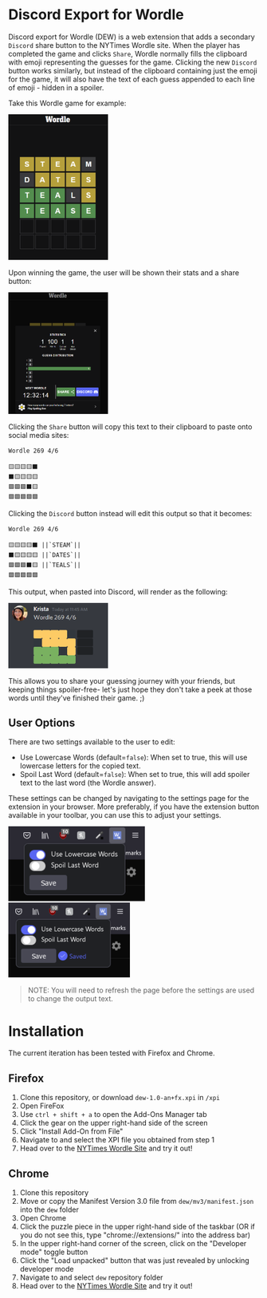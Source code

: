 # Discord Export for Wordle

Discord export for Wordle (DEW) is a web extension that adds a secondary `Discord` share button to the NYTimes Wordle site. When the player has completed the game and clicks `Share`, Wordle normally fills the clipboard with emoji representing the guesses for the game. Clicking the new `Discord` button works similarly, but instead of the clipboard containing just the emoji for the game, it will also have the text of each guess appended to each line of emoji - hidden in a spoiler.

Take this Wordle game for example:

<img src="img/game.PNG" alt="game" width="200"/>

Upon winning the game, the user will be shown their stats and a share button:

<img src="img/stats.PNG" alt="stats" width="200"/>

Clicking the `Share` button will copy this text to their clipboard to paste onto social media sites:

```
Wordle 269 4/6

🟨🟨🟨🟨⬛
⬛🟨🟨🟨🟨
🟩🟩🟩⬛🟨
🟩🟩🟩🟩🟩
```

Clicking the `Discord` button instead will edit this output so that it becomes:

```
Wordle 269 4/6

🟨🟨🟨🟨⬛ ||`STEAM`||
⬛🟨🟨🟨🟨 ||`DATES`||
🟩🟩🟩⬛🟨 ||`TEALS`||
🟩🟩🟩🟩🟩
```

This output, when pasted into Discord, will render as the following:

<img src="img/discord-1.PNG" alt="discord" width="200"/>

This allows you to share your guessing journey with your friends, but keeping things spoiler-free- let's just hope they don't take a peek at those words until they've finished their game. ;)

## User Options

There are two settings available to the user to edit:

 - Use Lowercase Words (default=```false```): When set to true, this will use lowercase letters for the copied text.
 - Spoil Last Word (default=```false```): When set to true, this will add spoiler text to the last word (the Wordle answer).

These settings can be changed by navigating to the settings page for the extension in your browser. More preferably, if you have the extension button available in your toolbar, you can use this to adjust your settings.

<img src="img/settings-1.PNG" height=150px/>     <img src="img/settings-2.PNG" height=150px/>

> NOTE: You will need to refresh the page before the settings are used to change the output text.

# Installation

The current iteration has been tested with Firefox and Chrome.

## Firefox

1. Clone this repository, or download `dew-1.0-an+fx.xpi` in `/xpi`
2. Open FireFox
3. Use `ctrl + shift + a` to open the Add-Ons Manager tab
4. Click the gear on the upper right-hand side of the screen
5. Click "Install Add-On from File"
6. Navigate to and select the XPI file you obtained from step 1
7. Head over to the [NYTimes Wordle Site](https://www.nytimes.com/games/wordle/index.html) and try it out!

## Chrome

1. Clone this repository
2. Move or copy the Manifest Version 3.0 file from `dew/mv3/manifest.json` into the `dew` folder
3. Open Chrome
4. Click the puzzle piece in the upper right-hand side of the taskbar (OR if you do not see this, type "chrome://extensions/" into the address bar)
5. In the upper right-hand corner of the screen, click on the "Developer mode" toggle button
6. Click the "Load unpacked" button that was just revealed by unlocking developer mode
7. Navigate to and select `dew` repository folder
8. Head over to the [NYTimes Wordle Site](https://www.nytimes.com/games/wordle/index.html) and try it out!
